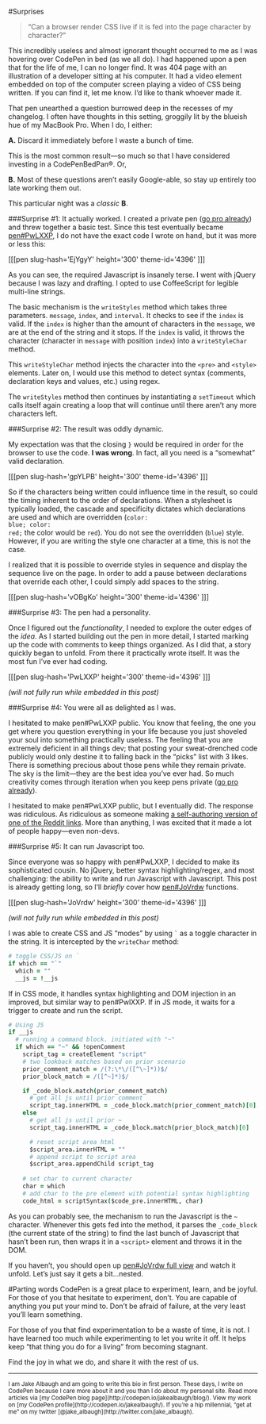 #Surprises
>“Can a browser render CSS live if it is fed into the page character by character?”

This incredibly useless and almost ignorant thought occurred to me as I was hovering over CodePen in bed (as we all do). I had happened upon a pen that for the life of me, I can no longer find. It was 404 page with an illustration of a developer sitting at his computer. It had a video element embedded on top of the computer screen playing a video of CSS being written. If you can find it, let me know. I’d like to thank whoever made it.

That pen unearthed a question burrowed deep in the recesses of my changelog. I often have thoughts in this setting, groggily lit by the blueish hue of my MacBook Pro. When I do, I either:

**A.** Discard it immediately before I waste a bunch of time. 

This is the most common result—so much so that I have considered investing in a CodePenBedPan®. Or,

**B.** Most of these questions aren’t easily Google-able, so stay up entirely too late working them out. 

This particular night was a *classic* **B**.

###Surprise #1: It actually worked.
I created a private pen ([go pro already](http://codepen.io/pro/)) and threw together a basic test. Since this test eventually became [pen#PwLXXP](http://codepen.io/jakealbaugh/pen/PwLXXP), I do not have the exact code I wrote on hand, but it was more or less this:

[[[pen slug-hash='EjYgyY' height='300' theme-id='4396' ]]]

As you can see, the required Javascript is insanely terse. I went with jQuery because I was lazy and drafting. I opted to use CoffeeScript for legible multi-line strings.

The basic mechanism is the <code class="stx-js"><span class="mtd">writeStyles</span></code> method which takes three parameters. <code class="stx-js"><span class="var">message</span></code>, <code class="stx-js"><span class="var">index</span></code>, and <code class="stx-js"><span class="var">interval</span></code>. It checks to see if the <code class="stx-js"><span class="var">index</span></code> is valid. If the <code class="stx-js"><span class="var">index</span></code> is higher than the amount of characters in the <code class="stx-js"><span class="var">message</span></code>, we are at the end of the string and it stops. If the <code class="stx-js"><span class="var">index</span></code> is valid, it throws the character (character in <code class="stx-js"><span class="var">message</span></code> with position <code class="stx-js"><span class="var">index</span></code>) into a <code class="stx-js"><span class="mtd">writeStyleChar</span></code> method. 

This <code class="stx-js"><span class="mtd">writeStyleChar</span></code> method injects the character into the <code class="stx-html"><span class="tag">&lt;pre&gt;</span></code> and <code class="stx-html"><span class="tag">&lt;style&gt;</span></code> elements. Later on, I would use this method to detect syntax (comments, declaration keys and values, etc.) using regex. 

The <code class="stx-js"><span class="mtd">writeStyles</span></code> method then continues by instantiating a <code class="stx-js"><span class="mtd">setTimeout</span></code> which calls itself again creating a loop that will continue until there aren’t any more characters left.

###Surprise #2: The result was oddly dynamic.

My expectation was that the closing `}` would be required in order for the browser to use the code. **I was wrong**. In fact, all you need is a “somewhat” valid declaration.

[[[pen slug-hash='gpYLPB' height='300' theme-id='4396' ]]]

So if the characters being written could influence time in the result, so could the timing inherent to the order of declarations. When a stylesheet is typically loaded, the cascade and specificity dictates which declarations are used and which are overridden (<code class="stx-css"><span class="key">color</span>: <span class="val">blue</span>; <span class="key">color</span>: <span class="val">red</span>;</code> the color would be <code class="stx-css"><span class="val">red</span></code>). You do not see the overridden (<code class="stx-css"><span class="val">blue</span></code>) style. However, if you are writing the style one character at a time, this is not the case.

I realized that it is possible to override styles in sequence and display the sequence live on the page. In order to add a pause between declarations that override each other, I could simply add spaces to the string.

[[[pen slug-hash='vOBgKo' height='300' theme-id='4396' ]]]

###Surprise #3: The pen had a personality.

Once I figured out the *functionality*, I needed to explore the outer edges of the *idea*. As I started building out the pen in more detail, I started marking up the code with comments to keep things organized. As I did that, a story quickly began to unfold. From there it practically wrote itself. It was the most fun I’ve ever had coding.


[[[pen slug-hash='PwLXXP' height='300' theme-id='4396' ]]]

*(will not fully run while embedded in this post)*


###Surprise #4: You were all as delighted as I was.

I hesitated to make pen#PwLXXP public. You know that feeling, the one you get where you question everything in your life because you just shoveled your soul into something practically useless. The feeling that you are extremely deficient in all things dev; that posting your sweat-drenched code publicly would only destine it to falling back in the “picks” list with 3 likes. There is something precious about those pens while they remain private. The sky is the limit—they are the best idea you’ve ever had. So much creativity comes through iteration when you keep pens private ([go pro already](http://codepen.io/pro/)).

I hesitated to make pen#PwLXXP public, but I eventually did. The response was ridiculous. As ridiculous as someone making [a self-authoring version of one of the Reddit links](http://yourwebdev.ninja/generate.html). More than anything, I was excited that it made a lot of people happy—even non-devs.


###Surprise #5: It can run Javascript too.

Since everyone was so happy with pen#PwLXXP, I decided to make its sophisticated cousin. No jQuery, better syntax highlighting/regex, and most challenging: the ability to write and run Javascript with Javascript. This post is already getting long, so I’ll *briefly* cover how [pen#JoVrdw](http://codepen.io/jakealbaugh/pen/JoVrdw) functions.

[[[pen slug-hash='JoVrdw' height='300' theme-id='4396' ]]]

*(will not fully run while embedded in this post)*

I was able to create CSS and JS “modes” by using <code>\`</code> as a toggle character in the string. It is intercepted by the <code class="stx-js"><span class="mtd">writeChar</span></code> method:

```coffeescript
# toggle CSS/JS on `
if which == "`"
  which = ""
  __js = !__js
```

If in CSS mode, it handles syntax highlighting and DOM injection in an improved, but similar way to pen#PwlXXP. If in JS mode, it waits for a trigger to create and run the script.

```coffeescript
# Using JS
if __js
  # running a command block. initiated with "~"
  if which == "~" && !openComment
    script_tag = createElement "script"
    # two lookback matches based on prior scenario
    prior_comment_match = /(?:\*\/([^\~]*))$/
    prior_block_match = /([^~]*)$/

    if _code_block.match(prior_comment_match)
      # get all js until prior comment
      script_tag.innerHTML = _code_block.match(prior_comment_match)[0].replace("*/", "")
    else
      # get all js until prior ~
      script_tag.innerHTML = _code_block.match(prior_block_match)[0]

      # reset script area html
      $script_area.innerHTML = ""
      # append script to script area
      $script_area.appendChild script_tag
      
    # set char to current character
    char = which
    # add char to the pre element with potential syntax highlighting
    code_html = scriptSyntax($code_pre.innerHTML, char)
```
    
As you can probably see, the mechanism to run the Javascript is the `~` character. Whenever this gets fed into the method, it parses the <code class="stx-js"><span class="var">_code_block</span></code> (the current state of the string) to find the last bunch of Javascript that hasn’t been run, then wraps it in a <code class="stx-html"><span class="tag">&lt;script&gt;</span></code> element and throws it in the DOM.

If you haven’t, you should open up [pen#JoVrdw full view](http://codepen.io/jakealbaugh/full/JoVrdw) and watch it unfold. Let’s just say it gets a bit...nested.

#Parting words
CodePen is a great place to experiment, learn, and be joyful. For those of you that hesitate to experiment, don’t. You are capable of anything you put your mind to. Don’t be afraid of failure, at the very least you’ll learn something.

For those of you that find experimentation to be a waste of time, it is not. I have learned too much while experimenting to let you write it off. It helps keep “that thing you do for a living” from becoming stagnant. 

Find the joy in what we do, and share it with the rest of us.



<hr>
<small>I am Jake Albaugh and am going to write this bio in first person. These days, I write on CodePen because I care more about it and you than I do about my personal site. Read more articles via [my CodePen blog page](http://codepen.io/jakealbaugh/blog/). View my work on [my CodePen profile](http://codepen.io/jakealbaugh/). If you’re a hip millennial, “get at me” on my twitter [@jake_albaugh](http://twitter.com/jake_albaugh).</small>